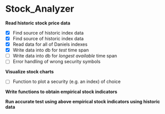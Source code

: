 # Stock_Analyzer

**Read historic stock price data**

- [x] Find source of historic index data
- [x] Find source of historic index data
- [x] Read data for all of Daniels indexes
- [x] Write data into db for *test* time span
- [ ] Write data into db for *longest available* time span
- [ ] Error handling of wrong security symbols

**Visualize stock charts**

- [ ] Function to plot a security (e.g. an index) of choice

**Write functions to obtain empirical stock indicators**

**Run accurate test using above empirical stock indicators using historic data**
